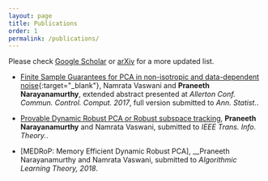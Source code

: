 ```yaml
---
layout: page
title: Publications
order: 1
permalink: /publications/
---
```


Please check [Google Scholar](https://scholar.google.com/citations?user=oCNli74AAAAJ&hl=en&authuser=1) or [arXiv](https://arxiv.org/find/all/1/all:+AND+praneeth+narayanamurthy/0/1/0/all/0/1) for a more updated list. 

* [Finite Sample Guarantees for PCA in non-isotropic and data-dependent noise](https://arxiv.org/abs/1709.06255){:target="_blank"}, 
Namrata Vaswani and __Praneeth Narayanamurthy__, extended abstract presented at *Allerton Conf. Commun. Control. Comput. 2017*, full version submitted to *Ann. Statist.*. 

* [Provable Dynamic Robust PCA or Robust subspace tracking](https://arxiv.org/abs/1705.08948), __Praneeth Narayanamurthy__ and Namrata Vaswani, submitted to *IEEE Trans. Info. Theory.*.

* [MEDRoP: Memory Efficient Dynamic Robust PCA], __Praneeth Narayanamurthy and Namrata Vaswani, submitted to *Algorithmic Learning Theory, 2018*.
